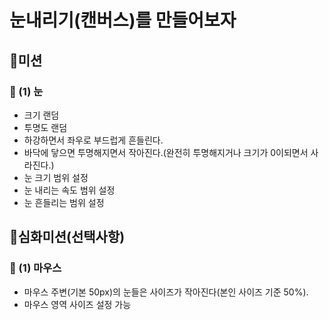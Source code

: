 # 눈내리기(캔버스)를 만들어보자

## 🚀미션
### 🎯 (1) 눈
- 크기 랜덤
- 투명도 랜덤
- 하강하면서 좌우로 부드럽게 흔들린다.
- 바닥에 닿으면 투명해지면서 작아진다.(완전히 투명해지거나 크기가 0이되면서 사라진다.)
- 눈 크기 범위 설정
- 눈 내리는 속도 범위 설정
- 눈 흔들리는 범위 설정

## 🚀심화미션(선택사항)
### 🎯 (1) 마우스
- 마우스 주변(기본 50px)의 눈들은 사이즈가 작아진다(본인 사이즈 기준 50%).
- 마우스 영역 사이즈 설정 가능
